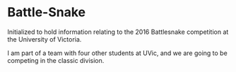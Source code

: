 # Battle-Snake
Initialized to hold information relating to the 2016 Battlesnake competition at the University of Victoria.

I am part of a team with four other students at UVic, and we are going to be competing in the classic division.
